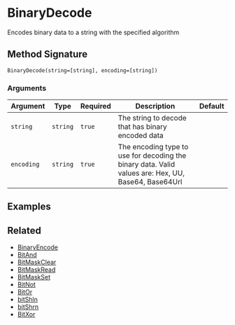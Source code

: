 # BinaryDecode

Encodes binary data to a string with the specified algorithm

## Method Signature

```
BinaryDecode(string=[string], encoding=[string])
```

### Arguments

| Argument   | Type     | Required | Description                                                                                         | Default |
| ---------- | -------- | -------- | --------------------------------------------------------------------------------------------------- | ------- |
| `string`   | `string` | `true`   | The string to decode that has binary encoded data                                                   |         |
| `encoding` | `string` | `true`   | The encoding type to use for decoding the binary data. Valid values are: Hex, UU, Base64, Base64Url |         |

## Examples

## Related

* [BinaryEncode](binaryencode.md)
* [BitAnd](bitand.md)
* [BitMaskClear](bitmaskclear.md)
* [BitMaskRead](bitmaskread.md)
* [BitMaskSet](bitmaskset.md)
* [BitNot](bitnot.md)
* [BitOr](bitor.md)
* [bitShln](bitshln.md)
* [bitShrn](bitshrn.md)
* [BitXor](bitxor.md)
